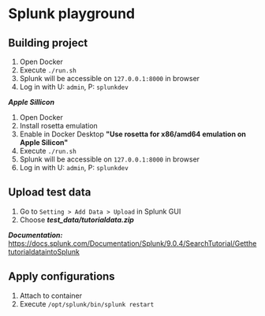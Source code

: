 # Splunk playground

## Building project

1. Open Docker
2. Execute `./run.sh`
3. Splunk will be accessible on `127.0.0.1:8000` in browser
4. Log in with U: `admin`, P: `splunkdev`

***Apple Sillicon***
1. Open Docker
2. Install rosetta emulation
3. Enable in Docker Desktop **"Use rosetta for x86/amd64 emulation on Apple Silicon"**
4. Execute `./run.sh`
5. Splunk will be accessible on `127.0.0.1:8000` in browser
6. Log in with U: `admin`, P: `splunkdev`

## Upload test data

1. Go to `Setting > Add Data > Upload` in Splunk GUI
2. Choose ***test_data/tutorialdata.zip***

***Documentation:***
https://docs.splunk.com/Documentation/Splunk/9.0.4/SearchTutorial/GetthetutorialdataintoSplunk

## Apply configurations
1. Attach to container
2. Execute `/opt/splunk/bin/splunk restart`
